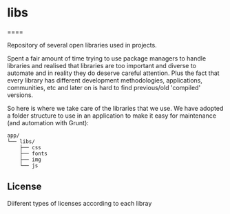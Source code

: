 # libs
====

Repository of several open libraries used in projects.

Spent a fair amount of time trying to use package managers to handle libraries and realised that libraries are too important and diverse to automate and in reality they do deserve careful attention. Plus the fact that every library has different development methodologies, applications, communities, etc and later on is hard to find previous/old 'compiled' versions.

So here is where we take care of the libraries that we use. We have adopted a folder structure to use in an application to make it easy for maintenance (and automation with Grunt):

```
app/
└── libs/
    ├── css
    ├── fonts
    ├── img
    └── js
```

## License

Diiferent types of licenses according to each libray
